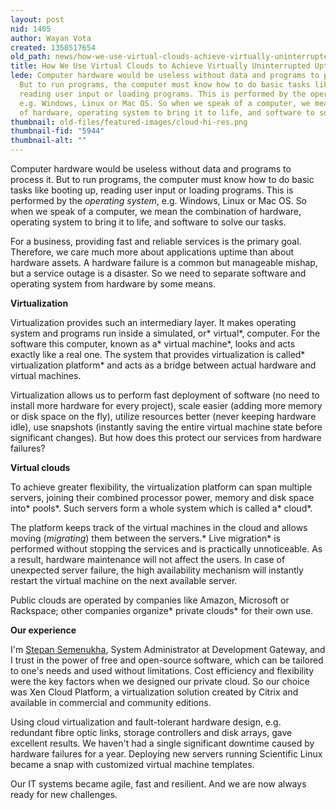 ```yaml
---
layout: post
nid: 1405
author: Wayan Vota
created: 1358517654
old_path: news/how-we-use-virtual-clouds-achieve-virtually-uninterrupted-uptime
title: How We Use Virtual Clouds to Achieve Virtually Uninterrupted Uptime
lede: Computer hardware would be useless without data and programs to process it.
  But to run programs, the computer must know how to do basic tasks like booting up,
  reading user input or loading programs. This is performed by the operating system,
  e.g. Windows, Linux or Mac OS. So when we speak of a computer, we mean the combination
  of hardware, operating system to bring it to life, and software to solve our tasks.
thumbnail: old-files/featured-images/cloud-hi-res.png
thumbnail-fid: "5944"
thumbnail-alt: ""
---
```


Computer hardware would be useless without data and programs to process it. But to run programs, the computer must know how to do basic tasks like booting up, reading user input or loading programs. This is performed by the *operating system*, e.g. Windows, Linux or Mac OS. So when we speak of a computer, we mean the combination of hardware, operating system to bring it to life, and software to solve our tasks.

For a business, providing fast and reliable services is the primary goal. Therefore, we care much more about applications uptime than about hardware assets. A hardware failure is a common but manageable mishap, but a service outage is a disaster. So we need to separate software and operating system from hardware by some means.

**Virtualization**

Virtualization provides such an intermediary layer. It makes operating system and programs run inside a simulated, or* virtual*, computer. For the software this computer, known as a* virtual machine*, looks and acts exactly like a real one. The system that provides virtualization is called* virtualization platform* and acts as a bridge between actual hardware and virtual machines.

Virtualization allows us to perform fast deployment of software (no need to install more hardware for every project), scale easier (adding more memory or disk space on the fly), utilize resources better (never keeping hardware idle), use snapshots (instantly saving the entire virtual machine state before significant changes). But how does this protect our services from hardware failures?

**Virtual clouds**

To achieve greater flexibility, the virtualization platform can span multiple servers, joining their combined processor power, memory and disk space into* pools*. Such servers form a whole system which is called a* cloud*.

The platform keeps track of the virtual machines in the cloud and allows moving (*migrating*) them between the servers.* Live migration* is performed without stopping the services and is practically unnoticeable. As a result, hardware maintenance will not affect the users. In case of unexpected server failure, the high availability mechanism will instantly restart the virtual machine on the next available server.

Public clouds are operated by companies like Amazon, Microsoft or Rackspace; other companies organize* private clouds* for their own use.

**Our experience**

I'm [Stepan Semenukha](http://www.linkedin.com/in/stepansemenukha), System Administrator at Development Gateway, and I trust in the power of free and open-source software, which can be tailored to one's needs and used without limitations. Cost efficiency and flexibility were the key factors when we designed our private cloud. So our choice was Xen Cloud Platform, a virtualization solution created by Citrix and available in commercial and community editions.

Using cloud virtualization and fault-tolerant hardware design, e.g. redundant fibre optic links, storage controllers and disk arrays, gave excellent results. We haven't had a single significant downtime caused by hardware failures for a year. Deploying new servers running Scientific Linux became a snap with customized virtual machine templates.

Our IT systems became agile, fast and resilient. And we are now always ready for new challenges.
